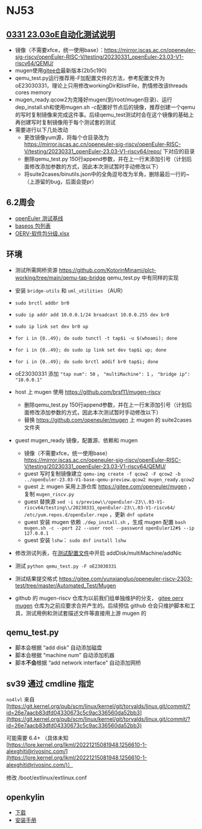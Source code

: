 # NJ53

## [0331 23.03oE自动化测试说明](https://github.com/brsf11/Tarsier-Internship/blob/main/Testing/0331-23.03testing/README.md)
- 镜像（不需要xfce，统一使用base）：<https://mirror.iscas.ac.cn/openeuler-sig-riscv/openEuler-RISC-V/testing/20230331_openEuler-23.03-V1-riscv64/QEMU/>  
- mugen使用[gitee仓](https://gitee.com/src-oerv/mugen)最新版本(2b5c190)
- qemu_test.py运行推荐用-F加配置文件的方法，参考配置文件为oE23030331，理论上只用修改workingDir和listFile，酌情修改该threads cores memory
- mugen_ready.qcow2为克隆好mugen(到/root/mugen目录)、运行dep_install.sh和使用mugen.sh -c配置好节点后的镜像，推荐创建一个qemu的写时复制镜像来完成这件事。后续qemu_test测试时会在这个镜像的基础上再创建写时复制镜像用于每个测试套的测试
- 需要进行以下几处改动
    - 更改镜像yum源，将每个仓目录改为 <https://mirror.iscas.ac.cn/openeuler-sig-riscv/openEuler-RISC-V/testing/20230331_openEuler-23.03-V1-riscv64/repo/> 下对应的目录
    - 删除qemu_test.py 150行append参数，并在上一行末添加引号（计划后面修改添加参数的方式，因此本次测试暂时手动修改以下）
    - 将suite2cases/binutils.json中的全角逗号改为半角，删除最后一行的~（上游留的bug，后面会提pr）

## 6.2周会

+ [openEuler 测试基线](https://gitee.com/openeuler/QA/blob/master/openEuler%E6%B5%8B%E8%AF%95%E5%9F%BA%E7%BA%BF.md)
+ [baseos 包列表](https://gitee.com/openeuler/release-management/blob/master/openEuler-23.03/baseos/pckg-mgmt.yaml)
+ [OERV-软件包分级.xlsx](./OERV-软件包分级.xlsx)

## 环境

+ 测试所需网桥资源 <https://github.com/KotorinMinami/plct-working/tree/main/qemu-tap-bridge> qemu_test.py 中有同样的实现
+ 安装 ``bridge-utils`` 和 ``uml_utilities`` （AUR）
+ ``sudo brctl addbr br0``
+ ``sudo ip addr add 10.0.0.1/24 broadcast 10.0.0.255 dev br0``
+ ``sudo ip link set dev br0 up``
+ ``for i in {0..49}; do sudo tunctl -t tap$i -u $(whoami); done``
+ ``for i in {0..49}; do sudo ip link set dev tap$i up; done``
+ ``for i in {0..49}; do sudo brctl addif br0 tap$i; done``
+ oE23030331 添加 ``"tap num": 50`` ， ``"multiMachine": 1`` ， ``"bridge ip": "10.0.0.1"``

+ host 上 mugen 使用 <https://github.com/brsf11/mugen-riscv>
   + 删除qemu_test.py 150行append参数，并在上一行末添加引号（计划后面修改添加参数的方式，因此本次测试暂时手动修改以下）
   + 替换 <https://github.com/openeuler/mugen> 上 mugen 的 suite2cases 文件夹

+ guest mugen_ready 镜像，配置源、依赖和 mugen
   + 镜像（不需要xfce，统一使用base） <https://mirror.iscas.ac.cn/openeuler-sig-riscv/openEuler-RISC-V/testing/20230331_openEuler-23.03-V1-riscv64/QEMU/>
   + guest 写时复制镜像建立 ``qemu-img create -f qcow2 -F qcow2 -b ../openEuler-23.03-V1-base-qemu-preview.qcow2 mugen_ready.qcow2``
   + guest 上 mugen 采用上游仓库 <https://gitee.com/openeuler/mugen> ，复制 ``mugen_riscv.py``
   + guest 替换源 ``sed -i s/preview\\/openEuler-23\\.03-V1-riscv64/testing\\/20230331_openEuler-23\\.03-V1-riscv64/ /etc/yum.repos.d/openEuler.repo`` ，更新 ``dnf update``
   + guest 安装 mugen 依赖 ``./dep_install.sh`` ，生成 mugen 配置 ``bash mugen.sh -c --port 22 --user root --password openEuler12#$ --ip 127.0.0.1``
   + guest 安装 ``lshw``： ``sudo dnf install lshw``

+ 修改测试列表，在[测试配置文件](./oE23030331)中开启 addDisk/multiMachine/addNic
+ 测试 ``python qemu_test.py -F oE23030331``

+ 测试结果提交格式 <https://gitee.com/yunxiangluo/openeuler-riscv-2303-test/tree/master/Automated_Test/Mugen>
+ github 的 mugen-riscv 仓库为以前我们组单独维护的分支， [gitee oerv mugen](https://gitee.com/src-oerv/mugen) 仓库为之前应要求合并产生的。后续预估 github 仓会只维护脚本和工具，测试用例和测试套描述文件等直接用上游 mugen 的

## qemu_test.py

+ 脚本会根据 “add disk” 自动添加磁盘
+ 脚本会根据 “machine num” 自动添加机器
+ 脚本**不会**根据 “add network interface” 自动添加网桥

## sv39 通过 cmdline 指定

``no4lvl`` 来自 [https://git.kernel.org/pub/scm/linux/kernel/git/torvalds/linux.git/commit/?id=26e7aacb83dfd04330673c5c9ac336560da52bb3](https://git.kernel.org/pub/scm/linux/kernel/git/torvalds/linux.git/commit/?id=26e7aacb83dfd04330673c5c9ac336560da52bb3)

可能需要 6.4+ （具体未知 [https://lore.kernel.org/lkml/20221215081948.1256610-1-alexghiti@rivosinc.com/](https://lore.kernel.org/lkml/20221215081948.1256610-1-alexghiti@rivosinc.com/)）

修改 /boot/extlinux/extlinux.conf

## openkylin

+ [下载](https://www.openkylin.top/downloads/download-en.html)
+ [安装手册](https://docs.openkylin.top/zh/%E7%A4%BE%E5%8C%BA%E5%BC%80%E5%8F%91%E6%8C%87%E5%8D%97/riscv%E4%B8%8A%E5%AE%89%E8%A3%85openKylin)
